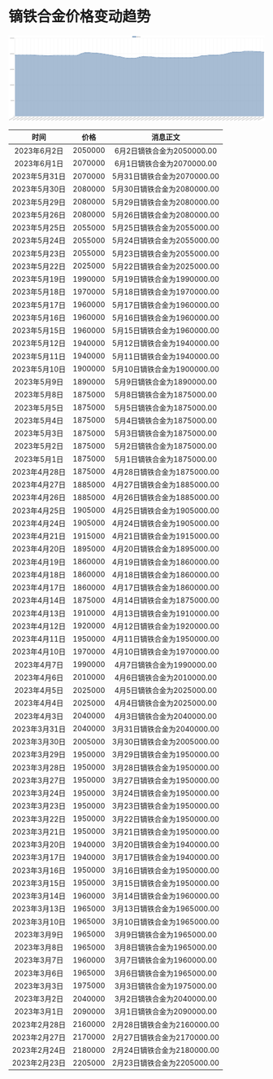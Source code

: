 # 镝铁合金价格变动趋势 



![dyFeAlloy-镝铁合金](../../img/dyFeAlloy.png)



| 时间 | 价格 | 消息正文 |
|:--:|:--:|:--:|
|2023年6月2日|2050000|6月2日镝铁合金为2050000.00|
|2023年6月1日|2070000|6月1日镝铁合金为2070000.00|
|2023年5月31日|2070000|5月31日镝铁合金为2070000.00|
|2023年5月30日|2080000|5月30日镝铁合金为2080000.00|
|2023年5月29日|2080000|5月29日镝铁合金为2080000.00|
|2023年5月26日|2080000|5月26日镝铁合金为2080000.00|
|2023年5月25日|2055000|5月25日镝铁合金为2055000.00|
|2023年5月24日|2055000|5月24日镝铁合金为2055000.00|
|2023年5月23日|2055000|5月23日镝铁合金为2055000.00|
|2023年5月22日|2025000|5月22日镝铁合金为2025000.00|
|2023年5月19日|1990000|5月19日镝铁合金为1990000.00|
|2023年5月18日|1970000|5月18日镝铁合金为1970000.00|
|2023年5月17日|1960000|5月17日镝铁合金为1960000.00|
|2023年5月16日|1960000|5月16日镝铁合金为1960000.00|
|2023年5月15日|1960000|5月15日镝铁合金为1960000.00|
|2023年5月12日|1940000|5月12日镝铁合金为1940000.00|
|2023年5月11日|1940000|5月11日镝铁合金为1940000.00|
|2023年5月10日|1900000|5月10日镝铁合金为1900000.00|
|2023年5月9日|1890000|5月9日镝铁合金为1890000.00|
|2023年5月8日|1875000|5月8日镝铁合金为1875000.00|
|2023年5月5日|1875000|5月5日镝铁合金为1875000.00|
|2023年5月4日|1875000|5月4日镝铁合金为1875000.00|
|2023年5月3日|1875000|5月3日镝铁合金为1875000.00|
|2023年5月2日|1875000|5月2日镝铁合金为1875000.00|
|2023年5月1日|1875000|5月1日镝铁合金为1875000.00|
|2023年4月28日|1875000|4月28日镝铁合金为1875000.00|
|2023年4月27日|1885000|4月27日镝铁合金为1885000.00|
|2023年4月26日|1885000|4月26日镝铁合金为1885000.00|
|2023年4月25日|1905000|4月25日镝铁合金为1905000.00|
|2023年4月24日|1905000|4月24日镝铁合金为1905000.00|
|2023年4月21日|1915000|4月21日镝铁合金为1915000.00|
|2023年4月20日|1895000|4月20日镝铁合金为1895000.00|
|2023年4月19日|1860000|4月19日镝铁合金为1860000.00|
|2023年4月18日|1860000|4月18日镝铁合金为1860000.00|
|2023年4月17日|1860000|4月17日镝铁合金为1860000.00|
|2023年4月14日|1875000|4月14日镝铁合金为1875000.00|
|2023年4月13日|1910000|4月13日镝铁合金为1910000.00|
|2023年4月12日|1920000|4月12日镝铁合金为1920000.00|
|2023年4月11日|1950000|4月11日镝铁合金为1950000.00|
|2023年4月10日|1970000|4月10日镝铁合金为1970000.00|
|2023年4月7日|1990000|4月7日镝铁合金为1990000.00|
|2023年4月6日|2010000|4月6日镝铁合金为2010000.00|
|2023年4月5日|2025000|4月5日镝铁合金为2025000.00|
|2023年4月4日|2025000|4月4日镝铁合金为2025000.00|
|2023年4月3日|2040000|4月3日镝铁合金为2040000.00|
|2023年3月31日|2040000|3月31日镝铁合金为2040000.00|
|2023年3月30日|2005000|3月30日镝铁合金为2005000.00|
|2023年3月29日|1950000|3月29日镝铁合金为1950000.00|
|2023年3月28日|1950000|3月28日镝铁合金为1950000.00|
|2023年3月27日|1950000|3月27日镝铁合金为1950000.00|
|2023年3月24日|1950000|3月24日镝铁合金为1950000.00|
|2023年3月23日|1950000|3月23日镝铁合金为1950000.00|
|2023年3月22日|1950000|3月22日镝铁合金为1950000.00|
|2023年3月21日|1950000|3月21日镝铁合金为1950000.00|
|2023年3月20日|1940000|3月20日镝铁合金为1940000.00|
|2023年3月17日|1940000|3月17日镝铁合金为1940000.00|
|2023年3月16日|1950000|3月16日镝铁合金为1950000.00|
|2023年3月15日|1950000|3月15日镝铁合金为1950000.00|
|2023年3月14日|1960000|3月14日镝铁合金为1960000.00|
|2023年3月13日|1965000|3月13日镝铁合金为1965000.00|
|2023年3月10日|1965000|3月10日镝铁合金为1965000.00|
|2023年3月9日|1965000|3月9日镝铁合金为1965000.00|
|2023年3月8日|1965000|3月8日镝铁合金为1965000.00|
|2023年3月7日|1960000|3月7日镝铁合金为1960000.00|
|2023年3月6日|1965000|3月6日镝铁合金为1965000.00|
|2023年3月3日|1975000|3月3日镝铁合金为1975000.00|
|2023年3月2日|2040000|3月2日镝铁合金为2040000.00|
|2023年3月1日|2090000|3月1日镝铁合金为2090000.00|
|2023年2月28日|2160000|2月28日镝铁合金为2160000.00|
|2023年2月27日|2170000|2月27日镝铁合金为2170000.00|
|2023年2月24日|2180000|2月24日镝铁合金为2180000.00|
|2023年2月23日|2205000|2月23日镝铁合金为2205000.00|